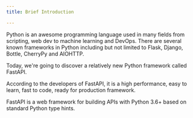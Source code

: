 ```yaml
---
title: Brief Introduction

---
```

<!-- What is FastAPI? -->

Python is an awesome programming language used in many fields from scripting, web dev to machine learning and DevOps. There are several known frameworks in Python including but not limited to Flask, Django, Bottle, CherryPy and AIOHTTP.

Today, we're going to discover a relatively new Python framework called FastAPI.

According to the developers of FastAPI, it is a high performance, easy to learn, fast to code, ready for production framework. 

FastAPI is a web framework for building APIs with Python 3.6+ based on standard Python type hints.